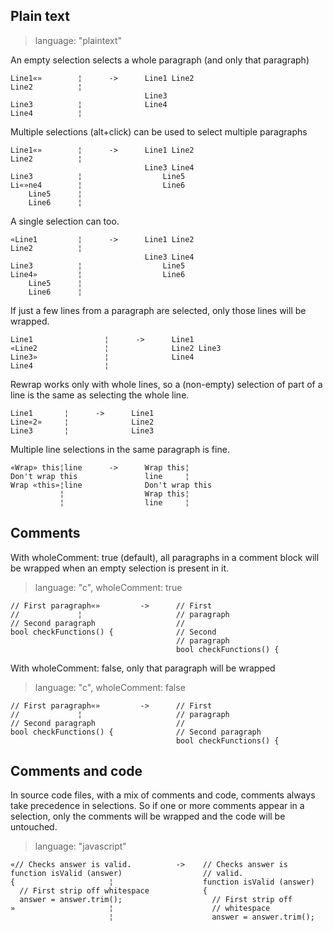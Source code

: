 ## Plain text ##

> language: "plaintext"

An empty selection selects a whole paragraph (and only that paragraph)

    Line1«»        ¦      ->      Line1 Line2
    Line2          ¦                  
                                  Line3
    Line3          ¦              Line4
    Line4          ¦              

Multiple selections (alt+click) can be used to select multiple paragraphs

    Line1«»        ¦      ->      Line1 Line2
    Line2          ¦                  
                                  Line3 Line4
    Line3          ¦                  Line5
    Li«»ne4        ¦                  Line6
        Line5      ¦
        Line6      ¦

A single selection can too.

    «Line1         ¦      ->      Line1 Line2
    Line2          ¦                  
                                  Line3 Line4
    Line3          ¦                  Line5
    Line4»         ¦                  Line6
        Line5      ¦
        Line6      ¦

If just a few lines from a paragraph are selected, only those lines will be wrapped.

    Line1                ¦      ->      Line1
    «Line2               ¦              Line2 Line3
    Line3»               ¦              Line4
    Line4                ¦

Rewrap works only with whole lines, so a (non-empty) selection of part of a line is the same as selecting the whole line.

    Line1       ¦      ->      Line1
    Line«2»     ¦              Line2
    Line3       ¦              Line3

Multiple line selections in the same paragraph is fine.

    «Wrap» this¦line      ->      Wrap this¦
    Don't wrap this               line     ¦
    Wrap «this»¦line              Don't wrap this
               ¦                  Wrap this¦
               ¦                  line     ¦

## Comments ##

With wholeComment: true (default), all paragraphs in a comment block will be wrapped when an empty selection is present in it.

> language: "c", wholeComment: true

    // First paragraph«»         ->      // First
    //             ¦                     // paragraph
    // Second paragraph                  //
    bool checkFunctions() {              // Second 
                                         // paragraph
                                         bool checkFunctions() {

With wholeComment: false, only that paragraph will be wrapped

> language: "c", wholeComment: false

    // First paragraph«»         ->      // First
    //             ¦                     // paragraph
    // Second paragraph                  //
    bool checkFunctions() {              // Second paragraph
                                         bool checkFunctions() {

## Comments and code ##

In source code files, with a mix of comments and code, comments always take
precedence in selections. So if one or more comments appear in a selection, only
the comments will be wrapped and the code will be untouched.

> language: "javascript"

    «// Checks answer is valid.          ->    // Checks answer is
    function isValid (answer)                  // valid.
    {                     ¦                    function isValid (answer)
      // First strip off whitespace            {
      answer = answer.trim();                    // First strip off
    »                     ¦                      // whitespace
                          ¦                      answer = answer.trim();
    
